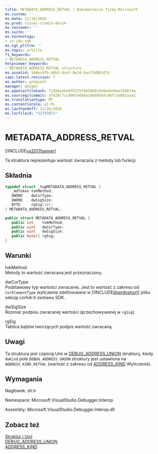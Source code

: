 ```yaml
---
title: METADATA_ADDRESS_RETVAL | Dokumentacja firmy Microsoft
ms.custom: ''
ms.date: 11/15/2016
ms.prod: visual-studio-dev14
ms.reviewer: ''
ms.suite: ''
ms.technology:
- vs-ide-sdk
ms.tgt_pltfrm: ''
ms.topic: article
f1_keywords:
- METADATA_ADDRESS_RETVAL
helpviewer_keywords:
- METADATA_ADDRESS_RETVAL structure
ms.assetid: 5b0ec0fb-84b3-4ce7-8e24-becf3d881d7d
caps.latest.revision: 7
ms.author: gregvanl
manager: ghogen
ms.openlocfilehash: 72569a36a9fbf25f9429b923e0eeb34ae320b74a
ms.sourcegitcommit: af428c7ccd007e668ec0dd8697c88fc5d8bca1e2
ms.translationtype: MT
ms.contentlocale: pl-PL
ms.lasthandoff: 11/16/2018
ms.locfileid: "51757871"
---
```

# <a name="metadataaddressretval"></a>METADATA_ADDRESS_RETVAL
[!INCLUDE[vs2017banner](../../../includes/vs2017banner.md)]

Ta struktura reprezentuje wartość zwracana z metody lub funkcji.  
  
## <a name="syntax"></a>Składnia  
  
```cpp  
typedef struct _tagMETADATA_ADDRESS_RETVAL {  
   _mdToken tokMethod;  
   DWORD    dwCorType;  
   DWORD    dwSigSize;  
   BYTE     rgSig[10];  
} METADATA_ADDRESS_RETVAL;  
```  
  
```csharp  
public struct METADATA_ADDRESS_RETVAL {  
   public int    tokMethod;  
   public uint   dwCorType;  
   public uint   dwSigSize;  
   public byte[] rgSig;  
}  
```  
  
## <a name="terms"></a>Warunki  
 tokMethod  
 Metody to wartość zwracana jest przeznaczony.  
  
 dwCorType  
 Podstawowy typ wartości zwracanej. Jest to wartość z zakresu od `CorElementType` wyliczenie zdefiniowane w [!INCLUDE[dnprdnshort](../../../includes/dnprdnshort-md.md)] pliku sekcję corhdr.h zestawu SDK.  
  
 dwSigSize  
 Rozmiar podpisu zwracanej wartości (przechowywanej w `rgSig`).  
  
 rgSig  
 Tablica bajtów tworzących podpis wartość zwracaną.  
  
## <a name="remarks"></a>Uwagi  
 Ta struktura jest częścią Unii w [DEBUG_ADDRESS_UNION](../../../extensibility/debugger/reference/debug-address-union.md) struktury, kiedy `dwKind` pole `DEBUG_ADDRESS_UNION` struktury jest ustawiona na `ADDRESS_KIND_RETVAL` (wartość z zakresu od [ADDRESS_KIND](../../../extensibility/debugger/reference/address-kind.md) Wyliczenie).  
  
## <a name="requirements"></a>Wymagania  
 Nagłówek: sh.h  
  
 Namespace: Microsoft.VisualStudio.Debugger.Interop  
  
 Assembly: Microsoft.VisualStudio.Debugger.Interop.dll  
  
## <a name="see-also"></a>Zobacz też  
 [Struktur i Unii](../../../extensibility/debugger/reference/structures-and-unions.md)   
 [DEBUG_ADDRESS_UNION](../../../extensibility/debugger/reference/debug-address-union.md)   
 [ADDRESS_KIND](../../../extensibility/debugger/reference/address-kind.md)

